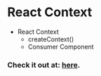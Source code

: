 # React Context

- React Context
  - createContext()
  - Consumer Component
### Check it out at: [here](https://reactconte1suk.ccbp.tech/).
